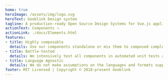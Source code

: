 ```yaml
---
home: true
heroImage: /assets/img/logo.svg
heroText: Geoblink Design system
tagline: A production-ready Open Source Design Systems for Vue.js applications
actionText: Components →
actionLink: ./docs/Elements.html
features:
- title: Highly composable
  details: Use our components standalone or mix them to composed complex layouts.
- title: Battle-tested
  details: We intensively test all components in automated unit tests and use them in production.
- title: Language Agnostic
  details: We do not make assumptions on the languages and formats supported by your application.
footer: MIT Licensed | Copyright © 2018-present Geoblink
---
```

